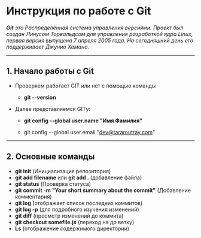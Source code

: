 # **Инструкция по работе с Git**

_**Git** это Распределённая система управления версиями. Проект был создан Линусом Торвальдсом для управления разработкой ядра Linux, первая версия выпущена 7 апреля 2005 года. На сегодняшний день его поддерживает Джунио Хамано._
***
## 1. Начало работы с Git

* Проверяем работает GIT или нет с помощью команды 

    - **git --version**
* Далее представляемся GITу: 
     
     - **git config --global user.name "Имя Фамилия"**

     - git config --global user.email "dev@tararoutray.com"
***
## 2. Основные команды

- **git init** (Инициализация репозитория)
- **git add filename** или **git add .** (добавление файла)
- **git status** (Проверка статуса)
- **git commit -m "Your short summary about the commit"** (Добавление комментария)
- **git log** (отображает список последних коммитов)
- **git log -p** (для подробного изучения изменений)
- **git diff** (просмотр изменений до коммита)
- **git checkout somefile.js** (переход на др ветку)
- **Ls** (отображение содержимого директории)

